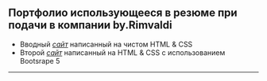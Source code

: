 Портфолио использующееся в резюме при подачи в компании by.Rimvaldi
----------------------------------------------------------------------
* Вводный [_сайт_](https://rimvaldi.github.io/project-1/index.html) написанный на чистом HTML & CSS
* Второй [_сайт_](https://rimvaldi.github.io/project-2/index.html) написанный на HTML & CSS с использованием Bootsrape 5
***
